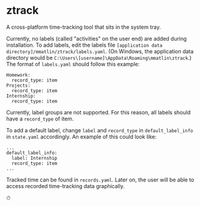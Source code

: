 # ztrack
A cross-platform time-tracking tool that sits in the system tray.  
  
Currently, no labels (called "activities" on the user end) are added during installation. To add labels, edit the labels file `[application data directory]/mmatlin/ztrack/labels.yaml`. (On Windows, the application data directory would be `C:\Users\[username]\AppData\Roaming\mmatlin\ztrack`.) The format of `labels.yaml` should follow this example:
```
Homework:
  record_type: item
Projects:
  record_type: item
Internship:
  record_type: item
```
Currently, label groups are not supported. For this reason, all labels should have a `record_type` of item.  
  
To add a default label, change `label` and `record_type` in `default_label_info` in `state.yaml` accordingly. An example of this could look like:  
```
...
default_label_info:
  label: Internship
  record_type: item
...
```
Tracked time can be found in `records.yaml`. Later on, the user will be able to access recorded time-tracking data graphically.  
  
⏱